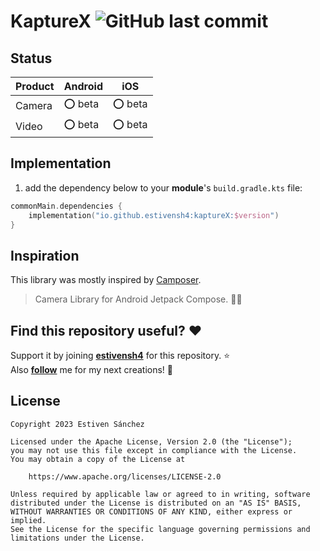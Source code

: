 <h1 align="left">KaptureX <img alt="GitHub last commit" src="https://img.shields.io/github/last-commit/estivensh4/kaptureX?style=flat-square"></h1>

## Status

| Product | Android | iOS     |
|---------|---------|---------|
| Camera  | ⭕ beta  | ⭕ beta  |
| Video   | ⭕ beta  | ⭕️ beta |

## Implementation

1. add the dependency below to your **module**'s `build.gradle.kts` file:

```kotlin
commonMain.dependencies {
    implementation("io.github.estivensh4:kaptureX:$version")
}
```

## Inspiration
This library was mostly inspired by [Camposer](https://github.com/ujizin/Camposer).<br>

> Camera Library for Android Jetpack Compose. 📸✨

## Find this repository useful? :heart:

Support it by joining __[estivensh4](https://github.com/estivensh4/kaptureX)__ for this
repository. :star: <br>
Also __[follow](https://github.com/estivensh4)__ me for my next creations! 🤩

## License

```
Copyright 2023 Estiven Sánchez
 
Licensed under the Apache License, Version 2.0 (the "License");
you may not use this file except in compliance with the License.
You may obtain a copy of the License at

    https://www.apache.org/licenses/LICENSE-2.0

Unless required by applicable law or agreed to in writing, software
distributed under the License is distributed on an "AS IS" BASIS,
WITHOUT WARRANTIES OR CONDITIONS OF ANY KIND, either express or implied.
See the License for the specific language governing permissions and
limitations under the License.
```